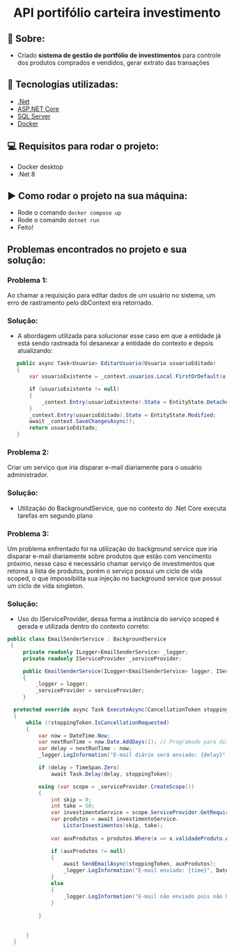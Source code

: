 <h1 align="center">API portifólio carteira investimento</h1>

## 📖 Sobre:
- Criado **sistema de gestão de portfólio de investimentos** para controle dos produtos comprados e vendidos, gerar extrato das transações

## 🔧 Tecnologias utilizadas:
- [.Net](https://dotnet.microsoft.com/pt-br/)
- [ASP.NET Core](https://dotnet.microsoft.com/pt-br/apps/aspnet)
- [SQL Server](https://www.microsoft.com/pt-br/sql-server/sql-server-2019)
- [Docker](https://www.docker.com)
  
## 💻 Requisitos para rodar o projeto:
- Docker desktop
- .Net 8

## ▶️ Como rodar o projeto na sua máquina:

- Rode o comando ```docker compose up```
- Rode o comando ```dotnet run```
- Feito!

## Problemas encontrados no projeto e sua solução:
### Problema 1: 
Ao chamar a requisição para editar dados de um usuário no sistema, um erro de rastramento pelo dbContext era retornado.
### Solução:
- A abordagem utilizada para solucionar esse caso em que a entidade já está sendo rastreada foi desanexar a entidade do contexto e depois atualizando:
```csharp
   public async Task<Usuario> EditarUsuario(Usuario usuarioEditado)
   {
       var usuarioExistente = _context.usuarios.Local.FirstOrDefault(u => u.Id == usuarioEditado.Id);

       if (usuarioExistente != null)
       {
           _context.Entry(usuarioExistente).State = EntityState.Detached;
       }
       _context.Entry(usuarioEditado).State = EntityState.Modified;
       await _context.SaveChangesAsync();
       return usuarioEditado;
   }
```
### Problema 2:
Criar um serviço que iria disparar e-mail diariamente para o usuário administrador.
### Solução:
- Utilização do BackgroundService, que no contexto do .Net Core executa tarefas em segundo plano
### Problema 3:
Um problema enfrentado foi na utilização do background service que iria disparar e-mail diariamente sobre produtos que estão com vencimento próximo, nesse caso é necessário chamar serviço de investimentos que retorna a lista de produtos, porém o serviço possui um 
ciclo de vida scoped, o que impossibilita sua injeção no background service que possui um ciclo de vida singleton.
 ### Solução:
 - Uso do IServiceProvider, dessa forma a instância do serviço scoped é gerada e utilizada dentro do contexto correto:
```csharp
public class EmailSenderService : BackgroundService
 {
     private readonly ILogger<EmailSenderService> _logger;
     private readonly IServiceProvider _serviceProvider;

     public EmailSenderService(ILogger<EmailSenderService> logger, IServiceProvider serviceProvider)
     {
         _logger = logger;
         _serviceProvider = serviceProvider;
     }

  protected override async Task ExecuteAsync(CancellationToken stoppingToken)
  {
      while (!stoppingToken.IsCancellationRequested)
      {
          var now = DateTime.Now;
          var nextRunTime = now.Date.AddDays(1); // Programado para dia seguinte 
          var delay = nextRunTime - now;
          _logger.LogInformation("E-mail diário será enviado: {delay}", delay);

          if (delay > TimeSpan.Zero)
              await Task.Delay(delay, stoppingToken);

          using (var scope = _serviceProvider.CreateScope())
          {
              int skip = 0;
              int take = 50;
              var investimentoService = scope.ServiceProvider.GetRequiredService<IInvestimentoService>();
              var produtos = await investimentoService.
                  ListarInvestimentos(skip, take);
              
              var auxProdutos = produtos.Where(x => x.validadeProduto.AddDays(3).Day == now.Day).Select(x => x.nome).ToList();

              if (auxProdutos != null) 
              {
                  await SendEmailAsync(stoppingToken, auxProdutos);
                  _logger.LogInformation("E-mail enviado: {time}", DateTime.Now);
              }
              else
              {
                  _logger.LogInformation("E-mail não enviado pois não há produtos vencendo: {time}", DateTime.Now);
              }
              
          }
            
         
      }
  }
     
```    
        

